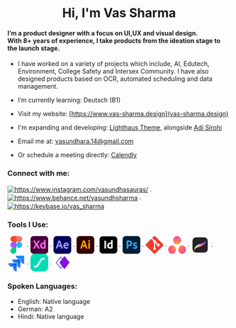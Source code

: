 <h1 align="center">Hi, I'm Vas Sharma</h1>

<h4> I’m a product designer with a focus on UI,UX and visual design. <br>With 8+ years of experience, I take products from the ideation stage to the launch stage.</h4>

- I have worked on a variety of projects which include, AI, Edutech, Environment, College Safety and Intersex Community. I have also designed products based on OCR, automated scheduling and data management.

- I’m currently learning: Deutsch (B1)

- Visit my website: [https://www.vas-sharma.design](vas-sharma.design)

- I'm expanding and developing: [Lighthaus Theme](https://github.com/lighthaus-theme), alongside [Adi Sirohi](https://github.com/Brutuski)

- Email me at: <a href="mailto:vasundhara.14@gmail.com?subject=Reaching out via GitHub">vasundhara.14@gmail.com</a>

- Or schedule a meeting directly: [Calendly](https://calendly.com/meet-vas/1hour)

<p align="left">
<h3 align="left">Connect with me:</h3>
<a href="https://www.linkedin.com/in/vasundhara-sharma-539a6589/" target="_blank"><img align="center" src="https://raw.githubusercontent.com/uditkumar489/Icon-pack/master/Social%20media/Die%20cut%20-%20transparent/svg/027-linkedin.svg" alt="https://www.instagram.com/vasundhasauras/" height="40" width="40"/></a> . 
<a href="https://www.behance.net/vasundhsharma" target="_blank"><img align="center" src="https://raw.githubusercontent.com/detain/svg-logos/780f25886640cef088af994181646db2f6b1a3f8/svg/behance-1.svg" alt="https://www.behance.net/vasundhsharma" height="40" width="40"/></a> . 
<a href="https://keybase.io/vas_sharma" target="_blank"><img align="center" src="https://www.vectorlogo.zone/logos/keybase/keybase-icon.svg" alt="https://keybase.io/vas_sharma" height="40" width="40"/></a>
</p>

<p align="left">
<h3 align="left">Tools I Use:</h3>
<a href="https://www.figma.com" target="_blank"> <img align="center" src="icons/figma.svg"alt="figma" width="40" height="40"/></a> . 
<a href="https://www.adobe.com/products/xd.html" target="_blank"> <img align="center" src="icons/xd.svg" alt="xd" width="40" height="40"/></a> . 
<a href="https://www.adobe.com/products/aftereffects.html" target="_blank"> <img align="center" src="icons/after-effects.svg"alt="after-effects" width="40" height="40"/></a> . 
<a href="https://www.adobe.com/in/products/illustrator.html" target="_blank"> <img align="center" src="icons/illustrator.svg" alt="illustrator" width="40" height="40"/></a> . 
<a href="https://www.adobe.com/in/products/indesign.html" target="_blank"> <img align="center" src="icons/indesign.svg" alt="xd" width="40" height="40"/></a> . 
<a href="https://www.photoshop.com/en" target="_blank"> <img align="center" src="icons/photoshop.svg"alt="photoshop" width="40" height="40"/></a> . 
<a href="https://git-scm.com/" target="_blank"> <img align="center" src="icons/git.svg" alt="git" width="40" height="40"/></a> . 
<a href="https://asana.com" target="_blank"> <img align="center" src="icons/asana.svg" alt="asana" width="40" height="40"/></a> . 
<a href="https://procreate.com" target="_blank"> <img align="center" src="icons/procreate.png" alt="procreate" width="40" height="40"/></a> . 
<a href="https://www.atlassian.com/software/jira" target="_blank"> <img align="center" src="icons/jira.svg" alt="jira" width="40" height="40"/></a> . 
<a href="https://lottiefiles.com" target="_blank"> <img align="center" src="icons/lottie.svg" alt="lottie-files" width="40" height="40"/></a> . 
<a href="https://whimsical.com" target="_blank"> <img align="center" src="icons/whimsical.svg" alt="whimsical" width="40" height="40"/></a>
</p>

<h3 align="left">Spoken Languages:</h3>

- English: Native language
- German: A2
- Hindi: Native language
